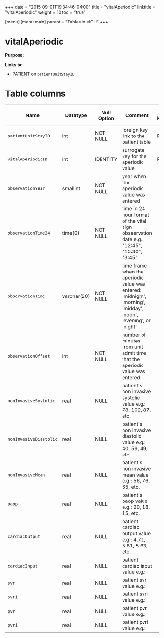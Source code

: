 +++
date = "2015-09-01T19:34:46-04:00"
title = "vitalAperiodic"
linktitle = "vitalAperiodic"
weight = 10
toc = "true"

[menu]
  [menu.main]
    parent = "Tables in eICU"
+++

# vitalAperiodic

**Purpose:** 

**Links to:**

* PATIENT on `patientUnitStayID`

<!-- # Important considerations

* To follow. -->

# Table columns

Name | Datatype | Null Option | Comment | Is Key | Stored Transformed Created
---- | ---- | ---- | ---- | ---- | ----
`patientUnitStayID` | int | NOT NULL | foreign key link to the patient table | FK | C
`vitalAperiodicID` | int | IDENTITY | surrogate key for the aperiodic value | PK | C
`observationYear` | smallint | NOT NULL | year when the aperiodic value was entered |  | T
`observationTime24` | time(0) | NOT NULL | time in 24 hour format of the vital sign obsesrvation date e.g.: "12:45", "15:30", "3:45" |  | T
`observationTime` | varchar(20) | NOT NULL | time frame when the aperiodic value was entered: 'midnight', 'morning', 'midday', 'noon', 'evening', or 'night' |  | T
`observationOffset` | int | NOT NULL | number of minutes from unit admit time that the aperiodic value was entered |  | C
`nonInvasiveSystolic` | real | NULL | patient's non invasive systolic value e.g.: 78, 102, 87, etc. |  | S
`nonInvasiveDiastolic` | real | NULL | patient's non invasive diastolic value e.g.: 40, 59, 49, etc. |  | S
`nonInvasiveMean` | real | NULL | patient's non invasive mean value e.g.: 56, 76, 65, etc. |  | S
`paop` | real | NULL | patient's paop value e.g.: 20, 18, 15, etc. |  | S
`cardiacOutput` | real | NULL | patient cardiac output value e.g.: 4.71, 5.81, 5.63, etc. |  | S
`cardiacInput` | real | NULL | patient cardiac input value e.g.: |  | S
`svr` | real | NULL | patient svr value e.g.: |  | S
`svri` | real | NULL | patient svri value e.g.: |  | S
`pvr` | real | NULL | patient pvr value e.g.: |  | S
`pvri` | real | NULL | patient pvri value e.g.: |  | S

<!-- # Detailed description

* To follow. -->
